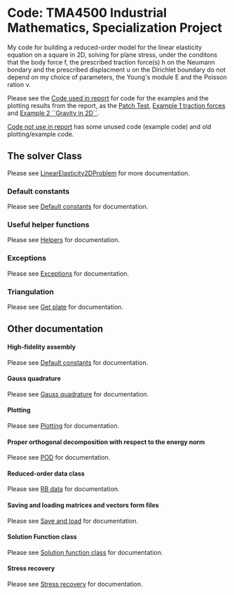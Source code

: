 # Code: TMA4500 Industrial Mathematics, Specialization Project

My code for building a reduced-order model for the linear elasticity equation on a square in 2D, solving for plane stress, under the conditons that the body force f, the prescribed traction force(s) h on the Neumann bondary and the prescribed displacment u on the Dirichlet boundary do not depend on my choice of parameters, the Young's module E and the Poisson ration &nu;.

Please see the [Code used in report](code_use_for_report) for code for the examples and the plotting results 
from the report, as the [Patch Test](code_use_for_report/Patch_Test), 
[Example 1 traction forces](code_use_for_report/Example_1_traction_forces) and 
[Example 2 ``Gravity in 2D´´](code_use_for_report/Example_2_Gravity_in_2D).

[Code not use in report](code_not_used_for_report) has some unused code (example code) and 
old plotting/example code.

## The solver Class
Please see [LinearElasticity2DProblem](src/linear_elasticity_2d_solver/_linear_elasticity_2d_problem_class.py)
for more documentation.

### Default constants
Please see [Default constants](src/linear_elasticity_2d_solver/default_constants.py)
for documentation.

### Useful helper functions
Please see [Helpers](src/linear_elasticity_2d_solver/helpers.py)
for documentation.

### Exceptions
Please see [Exceptions](src/linear_elasticity_2d_solver/exceptions.py)
for documentation.

### Triangulation
Please see [Get plate](src/linear_elasticity_2d_solver/get_plate.py)
for documentation.

## Other documentation
#### High-fidelity assembly
Please see [Default constants](src/linear_elasticity_2d_solver/default_constants.py)
for documentation.

#### Gauss quadrature
Please see [Gauss quadrature](src/linear_elasticity_2d_solver/_gauss_quadrature.py)
for documentation.

#### Plotting
Please see [Plotting](src/linear_elasticity_2d_solver/_plotting.py)
for documentation.

#### Proper orthogonal decomposition with respect to the energy norm
Please see [POD](src/linear_elasticity_2d_solver/_pod.py)
for documentation.

#### Reduced-order data class
Please see [RB data](src/linear_elasticity_2d_solver/_rb_data_class.py)
for documentation.

#### Saving and loading matrices and vectors form files
Please see [Save and load](src/linear_elasticity_2d_solver/_save_and_load.py)
for documentation.

#### Solution Function class
Please see [Solution function class](src/linear_elasticity_2d_solver/_solution_function_class.py)
for documentation.

#### Stress recovery
Please see [Stress recovery](src/linear_elasticity_2d_solver/_stress_recovery.py)
for documentation.



